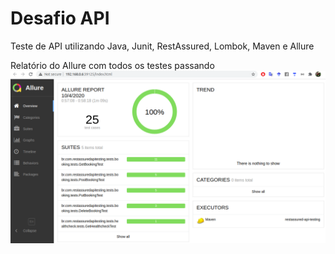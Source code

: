 # Desafio API
Teste de API utilizando Java, Junit, RestAssured, Lombok, Maven e Allure

Relatório do Allure com todos os testes passando
![Allure-25-tests-ok.png](Allure-25-tests-ok.png)
